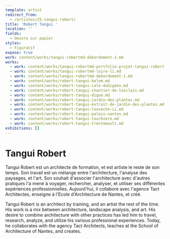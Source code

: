 ```yaml
---
template: artist
redirect_from:
  - /artistes/25-tangui-robert/
title: 'Robert Tangui '
location: ''
fields:
  - Oeuvre sur papier
styles:
  - Figuratif
expose: true
work: content/works/tangui-robertmd-debordement-1.md
works:
  - work: content/works/tangui-robertmd-portfolio-projet-tangui-robert.md
  - work: content/works/tangui-robertmd-loire-li.md
  - work: content/works/tangui-robertmd-debordement-1.md
  - work: content/works/robert-tangui-belem.md
  - work: content/works/robert-tangui-cale-dubigeon.md
  - work: content/works/robert-tangui-chantier-de-lesclain.md
  - work: content/works/robert-tangui-digue.md
  - work: content/works/robert-tangui-jardin-des-plantes.md
  - work: content/works/robert-tangui-extrait-de-jardin-des-plantes.md
  - work: content/works/robert-tangui-louveche-ii.md
  - work: content/works/robert-tangui-palais-nantes.md
  - work: content/works/robert-tangui-tourbiere.md
  - work: content/works/robert-tangui-trentemoult.md
exhibitions: []
---
```


# Tangui Robert

Tangui Robert est un architecte de formation, et est artiste le reste de son temps. Son travail est un mélange entre l'architecture, l'analyse des paysages, et l'art. Son souhait d'associer l'architecture avec d'autres pratiques l'a mené à voyager, rechercher, analyser, et utiliser ses différentes expériences professionnelles. Aujourd'hui, il collabore avec l'agence Tact Architectes, enseigne à l'Ecole d'Architecture de Nantes, et créé.

Tangui Robert is an architect by training, and an artist the rest of the time. His work is a mix between architecture, landscape analysis, and art. His desire to combine architecture with other practices has led him to travel, research, analyze, and utilize his various professional experiences. Today, he collaborates with the agency Tact Architects, teaches at the School of Architecture of Nantes, and creates.
